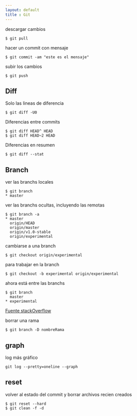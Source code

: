 ```yaml
--- 
layout: default
title : Git
---
```

descargar cambios  

	$ git pull 

hacer un commit con mensaje  

	$ git commit -am "este es el mensaje"

subir los cambios  

	$ git push

## Diff
	
Solo las lineas de diferencia  

	$ git diff -U0 

Diferencias entre commits  

	$ git diff HEAD^ HEAD
	$ git diff HEAD~2 HEAD 

Diferencias en resumen  

	$ git diff --stat

## Branch

ver las branchs locales  

    $ git branch   
    * master

ver las branchs ocultas, incluyendo las remotas  

    $ git branch -a
    * master
      origin/HEAD
      origin/master
      origin/v1.0-stable
      origin/experimental

cambiarse a una branch 

    $ git checkout origin/experimental

para trabajar en la branch 

    $ git checkout -b experimental origin/experimental

ahora está entre las branchs 

    $ git branch
      master
    * experimental


[Fuente stackOverflow](http://stackoverflow.com/questions/67699/how-do-i-clone-all-remote-branches-with-git)

borrar una rama

	$ git branch -D nombreRama

## graph 

log más gráfico 

	git log --pretty=oneline --graph

## reset
volver al estado del commit y borrar archivos recien creados
	
	$ git reset --hard
	$ git clean -f -d
